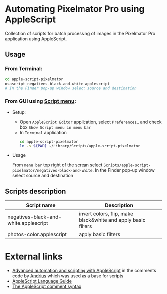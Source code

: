 # Automating Pixelmator Pro using AppleScript

Collection of scripts for batch processing of images in the Pixelmator Pro application using AppleScript.

## Usage

### From Terminal:

```bash
cd apple-script-pixelmator
osascript negatives-black-and-white.applescript 
# In the Finder pop-up window select source and destination
```

### From GUI using [Script menu](http://userautomation.com/script-menu.html):

- Setup:
   - Open `AppleScript Editor` application, select `Preferences…` and check box `Show Script menu in menu bar`
   - In `Terminal` application
        ```bash
        cd apple-script-pixelmator
        ln -s ${PWD} ~/Library/Scripts/apple-script-pixelmator
        ```
- Usage
    
    From `menu bar` top right of the screan select 
`Scripts/apple-script-pixelmator/negatives-black-and-white`.
In the Finder pop-up window select source and destination

## Scripts description

| Script name                           | Description                                                   |
| ------------------------------------- | ------------------------------------------------------------- |
| negatives-black-and-white.applescript | invert colors, flip, make black&white and apply basic filters |
| photos-color.applescript              | apply basic filters                                           |

# External links
- [Advanced automation and scripting with AppleScript](https://www.pixelmator.com/tutorials/resources/advanced-automation-and-scripting-with-applescript/)
in the comments code by [Andrius](https://www.pixelmator.com/tutorials/resources/advanced-automation-and-scripting-with-applescript/#:~:text=a%20production%20tool.-,Andrius,-I%20sent%20this) which was used as a base for scripts
- [AppleScript Language Guide](https://developer.apple.com/library/archive/documentation/AppleScript/Conceptual/AppleScriptLangGuide/conceptual/ASLR_lexical_conventions.html)
- [The AppleScript comment syntax](https://alvinalexander.com/blog/post/mac-os-x/applescript-use-comments/)
